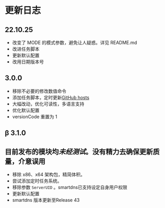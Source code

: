 # 更新日志

## 22.10.25

- 改变了 MODE 的模式参数，避免让人疑惑。详见 README.md
- 改进任务脚本
- 更新默认配置
- 改用日期版本号

## 3.0.0

- 移除不必要的修改数值命令
- 添加任务脚本，定时更新[GitHub hosts](https://github.com/521xueweihan/GitHub520)
- 大幅改动，优化可读性，多语言支持
- 优化默认配置
- versionCode 重置为 1

## β 3.1.0

## 目前发布的模块均*未经测试*。没有精力去确保更新质量，介意误用

- 移除 x86、x64 架构包，精简体积。
- 尝试添加定时任务系统。
- 移除参数 `ServerUID` 。smartdns已支持设定自身用户权限
- 更新默认配置
- smartdns 版本更新至Release 43
